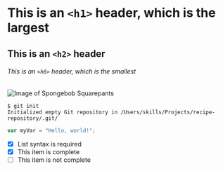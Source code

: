 # This is an `<h1>` header, which is the largest
## This is an `<h2>` header
###### This is an `<h6>` header, which is the smallest

![Image of Spongebob Squarepants](http://images6.fanpop.com/image/photos/33200000/Spongebob-spongebob-squarepants-33210738-2284-2140.jpg)

```
$ git init
Initialized empty Git repository in /Users/skills/Projects/recipe-repository/.git/
```

``` javascript
var myVar = "Hello, world!";
```
- [x] List syntax is required
- [x] This item is complete
- [ ] This item is not complete
